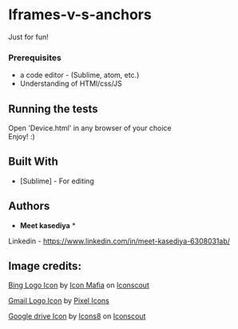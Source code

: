 # Iframes-v-s-anchors
Just for fun!
 
### Prerequisites

* a code editor - (Sublime, atom, etc.)
* Understanding of HTMl/css/JS


## Running the tests

Open 'Device.html' in any browser of your choice<br>
Enjoy! :)


## Built With

* [Sublime] - For editing

## Authors

* **Meet kasediya** *

Linkedin - https://www.linkedin.com/in/meet-kasediya-6308031ab/<br>
  

## Image credits:
 
<a href="https://iconscout.com/icons/bing" target="_blank">Bing Logo Icon</a> by <a href="https://iconscout.com/contributors/icon-mafia">Icon Mafia</a> on <a href="https://iconscout.com">Iconscout</a>
 
<a href="https://iconscout.com/icons/gmail" target="_blank">Gmail Logo Icon</a> by <a href="https://iconscout.com/contributors/pixel-icons" target="_blank">Pixel Icons</a>
 
<a href="https://iconscout.com/icons/google-drive" target="_blank">Google drive Icon</a> by <a href="https://iconscout.com/contributors/icons8">Icons8</a> on <a href="https://iconscout.com">Iconscout</a>
